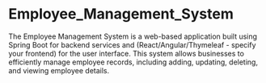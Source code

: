 # Employee_Management_System
The Employee Management System is a web-based application built using Spring Boot for backend services and (React/Angular/Thymeleaf - specify your frontend) for the user interface. This system allows businesses to efficiently manage employee records, including adding, updating, deleting, and viewing employee details.
